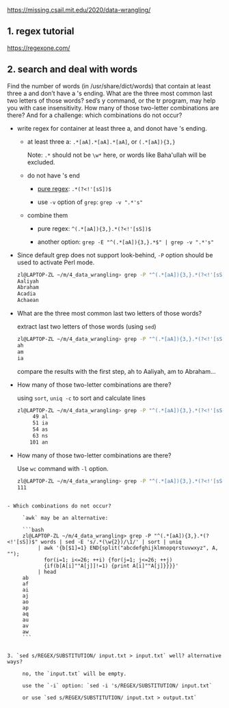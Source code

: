 
https://missing.csail.mit.edu/2020/data-wrangling/

## 1. regex tutorial

https://regexone.com/

## 2. search and deal with words

Find the number of words (in /usr/share/dict/words) that contain at least three a and don’t have a 's ending. What are the three most common last two letters of those words? sed’s y command, or the tr program, may help you with case insensitivity. How many of those two-letter combinations are there? And for a challenge: which combinations do not occur?

- write regex for container at least three a, and donot have 's ending.

     - at least three a: `.*[aA].*[aA].*[aA]`, or `(.*[aA]){3,}`

       Note: `.*` should not be `\w*` here, or words like Baha'ullah will be excluded.

     - do not have 's end
     
          - [pure regex](https://stackoverflow.com/questions/16398471/regex-for-string-not-ending-with-given-suffix): `.*(?<!'[sS])$`
          
          - use `-v` option of `grep`: `grep -v ".*'s"`

     - combine them
          
          - pure regex: `^(.*[aA]){3,}.*(?<!'[sS])$`
          
          - another option: `grep -E "^(.*[aA]){3,}.*$" | grep -v ".*'s"`

- Since default grep does not support look-behind, `-P` option should be used to activate Perl mode.

     ```bash
     zl@LAPTOP-ZL ~/m/4_data_wrangling> grep -P "^(.*[aA]){3,}.*(?<!'[sS])$" words | head -n4
     Aaliyah
     Abraham
     Acadia
     Achaean
     ```

- What are the three most common last two letters of those words?

     extract last two letters of those words (using `sed`)

     ```bash
     zl@LAPTOP-ZL ~/m/4_data_wrangling> grep -P "^(.*[aA]){3,}.*(?<!'[sS])$" words | sed -E 's/.*(\w{2})/\1/' | head -n3
     ah
     am
     ia
     ```

     compare the results with the first step, ah to Aaliyah, am to Abraham...

- How many of those two-letter combinations are there?

     using `sort`, `uniq -c` to sort and calculate lines

     ```bash
     zl@LAPTOP-ZL ~/m/4_data_wrangling> grep -P "^(.*[aA]){3,}.*(?<!'[sS])$" words | sed -E 's/.*(\w{2})/\1/' | sort | uniq -c | sort | tail -n5
          49 al
          51 ia
          54 as
          63 ns
         101 an
     ```

- How many of those two-letter combinations are there?

     Use `wc` command with `-l` option.

     ```bash
     zl@LAPTOP-ZL ~/m/4_data_wrangling> grep -P "^(.*[aA]){3,}.*(?<!'[sS])$" words | sed -E 's/.*(\w{2})/\1/' | sort | uniq -c | wc -l
     111
```

- Which combinations do not occur?

     `awk` may be an alternative:

     ```bash
     zl@LAPTOP-ZL ~/m/4_data_wrangling> grep -P "^(.*[aA]){3,}.*(?<!'[sS])$" words | sed -E 's/.*(\w{2})/\1/' | sort | uniq 
          | awk '{b[$1]=1} END{split("abcdefghijklmnopqrstuvwxyz", A, "");
            for(i=1; i<=26; ++i) {for(j=1; j<=26; ++j) 
            {if(b[A[i]""A[j]]!=1) {print A[i]""A[j]}}}}'
          | head
     ab
     af
     ai
     aj
     ao
     ap
     aq
     au
     av
     aw
     ```


3. `sed s/REGEX/SUBSTITUTION/ input.txt > input.txt` well? alternative ways?

     no, the `input.txt` will be empty.
     
     use the `-i` option: `sed -i 's/REGEX/SUBSTITUTION/ input.txt`
     
     or use `sed s/REGEX/SUBSTITUTION/ input.txt > output.txt`
